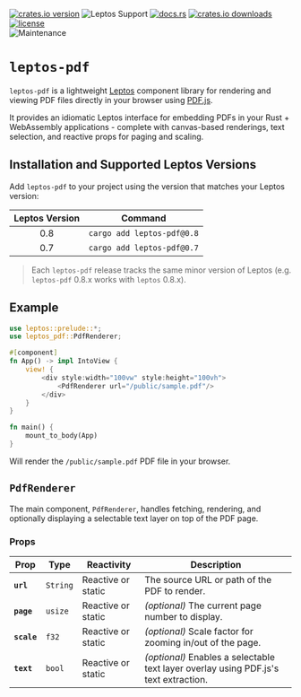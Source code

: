 <!-- markdownlint-disable MD041 -->
[![crates.io version](https://img.shields.io/crates/v/leptos-pdf.svg)](https://crates.io/crates/leptos-pdf)
![Leptos Support](https://img.shields.io/badge/Leptos%20Support-v0.7%20to%20v0.8-informational)
[![docs.rs](https://img.shields.io/docsrs/leptos-pdf)](https://docs.rs/leptos-pdf)
[![crates.io downloads](https://img.shields.io/crates/d/leptos-pdf.svg)](https://crates.io/crates/leptos-pdf)
[![license](https://img.shields.io/crates/l/leptos-pdf.svg)](https://github.com/dmanuel64/leptos-pdf/blob/master/LICENSE)  
![Maintenance](https://img.shields.io/maintenance/yes/2025)

# `leptos-pdf`

`leptos-pdf` is a lightweight [Leptos](https://leptos.dev/) component library for rendering and viewing PDF files directly in your browser using [PDF.js](https://mozilla.github.io/pdf.js/).

It provides an idiomatic Leptos interface for embedding PDFs in your Rust + WebAssembly applications - complete with canvas-based renderings, text selection, and reactive props for paging and scaling.

## Installation and Supported Leptos Versions

Add `leptos-pdf` to your project using the version that matches your Leptos version:

| **Leptos Version** |        **Command**       |
|:------------------:|:------------------------:|
| 0.8                | `cargo add leptos-pdf@0.8` |
| 0.7                | `cargo add leptos-pdf@0.7` |

> Each `leptos-pdf` release tracks the same minor version of Leptos (e.g. `leptos-pdf` 0.8.x works with `leptos` 0.8.x).

## Example

```rust
use leptos::prelude::*;
use leptos_pdf::PdfRenderer;

#[component]
fn App() -> impl IntoView {
    view! {
        <div style:width="100vw" style:height="100vh">
            <PdfRenderer url="/public/sample.pdf"/>
        </div>
    }
}

fn main() {
    mount_to_body(App)
}
```

Will render the `/public/sample.pdf` PDF file in your browser.

## `PdfRenderer`

The main component, `PdfRenderer`, handles fetching, rendering, and optionally displaying a selectable text layer on top of the PDF page.

### Props

| **Prop**    | **Type** | **Reactivity**     | **Description**                                                                      |
|-------------|----------|--------------------|--------------------------------------------------------------------------------------|
| **`url`**   | `String` | Reactive or static | The source URL or path of the PDF to render.                                         |
| **`page`**  | `usize`  | Reactive or static | *(optional)* The current page number to display.                                     |
| **`scale`** | `f32`    | Reactive or static | *(optional)* Scale factor for zooming in/out of the page.                            |
| **`text`**  | `bool`   | Reactive or static | *(optional)* Enables a selectable text layer overlay using PDF.js's text extraction. |
